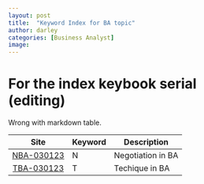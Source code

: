```yaml
---
layout: post
title:  "Keyword Index for BA topic"
author: darley
categories: [Business Analyst]
image:
---
```

# For the index keybook serial (editing)

Wrong with markdown table.


|                                Site                                | Keyword | Description       |
| :-----------------------------------------------------------------: | ------- | ----------------- |
| [NBA-030123](https://blog.darleigh.com/The-principles-in-Negotiation/) | N       | Negotiation in BA |
|          [TBA-030123](Techniques-for-Agile-Business-Analyst/)          | T       | Techique in BA    |
